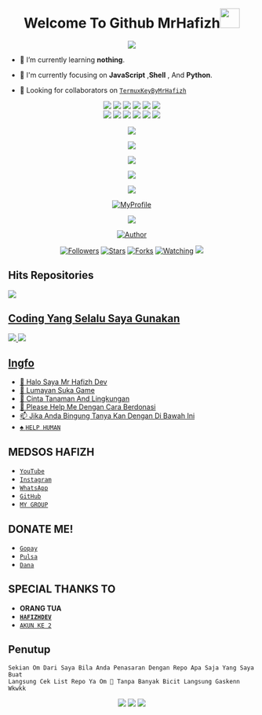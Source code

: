 <!--- Script Punya Hafizh Ganz--->
<!--- Script Hafizh Ganz--->
<!--- Subs YT Doraemon Bot Official--->
<!--- Follow IG @hafizh.ganzzz_--->
<!--- Thanks Om Dah Mampir--->
<!---- Coding By Hafizh Ganz Valid No Debat--->
<!--- Cie Yang Mau Nyolong Logo Xixixi--->
<!--- Pastikan Sudah Izin Sama @Hafizh Ganz--->
<!--- And Kasih Credit :)--->
<!---- Coding By Hafizh Ganz Valid No Debat--->
<!--- Cie Yang Mau Nyolong Logo Xixixi--->
<!--- Pastikan Sudah Izin Sama @Hafizh Ganz--->
<!--- And Kasih Credit :)--->
<!---- Coding By Hafizh Ganz Valid No Debat--->
<!--- Cie Yang Mau Nyolong Logo Xixixi--->
<!--- Pastikan Sudah Izin Sama @Hafizh Ganz--->
<!--- And Kasih Credit :)--->
<!---- Coding By Hafizh Ganz Valid No Debat--->
<!--- Cie Yang Mau Nyolong Logo Xixixi--->
<!--- Pastikan Sudah Izin Sama @Hafizh Ganz--->
<!--- And Kasih Credit :)--->
<!---- Coding By Hafizh Ganz Valid No Debat--->
<!--- Cie Yang Mau Nyolong Logo Xixixi--->
<!--- Pastikan Sudah Izin Sama @Hafizh Ganz--->
<!--- And Kasih Credit :)--->

<h1 align="center">Welcome To Github MrHafizh<img src="https://user-images.githubusercontent.com/1303154/88677602-1635ba80-d120-11ea-84d8-d263ba5fc3c0.gif" width="40px"></h1>

<p align="center">
  <img src="https://i.ibb.co/sVfVTd9/5c3f2111f054.jpg" />
</p>

- 🌱 I’m currently learning **nothing**.

- 👀 I'm currently focusing on **JavaScript** ,**Shell** , And **Python**.

- 👥 Looking for collaborators on [`TermuxKeyByMrHafizh`](https://github.com/MrHafizhDev/termuxkey)

<!---- Coding By Hafizh Ganz Valid No Debat--->
<!--- Cie Yang Mau Nyolong Logo Xixixi--->
<!--- Pastikan Sudah Izin Sama @Hafizh Ganz--->
<!--- And Kasih Credit :)--->
<p align="center">
  <img src="https://img.shields.io/badge/-JavaScript-black?style=flat-square&logo=javascript" />
  <img src="https://img.shields.io/badge/-Node.Js-black?style=flat-square&logo=Node.js" />
  <img src="https://img.shields.io/badge/-HTML5-black?style=flat-square&logo=html5&logoColor=e34f26" />
  <img src="https://img.shields.io/badge/-CSS3-black?style=flat-square&logo=css3&logoColor=1572b6" />
  <img src="https://img.shields.io/badge/-Git-black?style=flat-square&logo=git" />
  <img src="https://img.shields.io/badge/-GitHub-black?style=flat-square&logo=github" /> <br>
  <img src="https://img.shields.io/badge/-Python-black?style=flat-square&logo=python" />
  <img src="https://img.shields.io/badge/-React-black?style=flat-square&logo=react" />
  <img src="https://img.shields.io/badge/-Redux-black?style=flat-square&logo=redux" />
  <img src="https://img.shields.io/badge/-Windows-black?style=flat-square&logo=windows" />
  <img src="https://img.shields.io/badge/-VS_Code-black?style=flat-square&logo=visual-studio-code" />
  <img src="https://img.shields.io/badge/-SQLite3-black?style=flat-square&logo=sqlite" />
</p>

<!--- Cie Yang Mau Nyolong Izin Dulu Sama Hafizh Om--->

<p align="center">
<img src="https://komarev.com/ghpvc/?username=MrHafizhDev&label=VIEWS MR.HAFIZH DEV&style=flat-square&color=brightgreen" />
</p>

<!--- Ini Penting Jangan Diubah Om--->

<p align="center">
<a href="https://github.com/MrHafizhDev"><img src="https://github-readme-stats.vercel.app/api?username=MrHafizhDev&bg_color=30,e96443,904e95&title_color=fff&text_color=fff&icon_color=fff&hide_border=true&show_icons=true" /></a>
</p>

<p align="center">
  <a href="https://github.com/MrHafizhDev"><img src="https://github-readme-stats.vercel.app/api/top-langs?username=MrHafizhDev&bg_color=30,e96443,904e95&title_color=fff&text_color=fff&hide_border=true&show_icons=true&layout=compact" /></a>
</p>

<p align="center">
  <a href="https://github.com/ryo-ma/github-profile-trophy"><img src="https://github-profile-trophy.vercel.app/?username=ryo-ma&theme=onedark" /></a>
</p>

<p align="center">
   <img src="https://github-readme-streak-stats.herokuapp.com/?user=MrHafizhDev" />
</p>

<p align="center">
<a href="#"><img title="MyProfile" src="https://img.shields.io/badge/MyProfile-green?colorA=%23ff0000&colorB=%23017e40&style=for-the-badge"></a>
</p>
<!--- Terserah Mau Ganti Atau Gak--->
<p align="center">
<img src="https://i.ibb.co/Gdx7b97/IMG-20210409-WA0363.jpg" />
</p>
<!--- End Terserah Mau Ganti Atau Gak--->
<p align="center">
<a href="https://github.com/MrHafizhDev"><img title="Author" src="https://img.shields.io/badge/AUTHOR-HAFIZH-blue.svg?style=for-the-badge&logo=github"></a>
<p align="center">
<a href="https://github.com/MrHafizhDev/followers"><img title="Followers" src="https://img.shields.io/github/followers/MrHafizhDev?color=blue&style=flat-square"></a>
<a href="https://github.com/MrHafizhDev/spamwabyhafizhganz/stargazers/"><img title="Stars" src="https://img.shields.io/github/stars/MrHafizhDev/MyProfile?color=red&style=flat-square"></a>
<a href="https://github.com/MrHafizhDev/MyProfile/network/members"><img title="Forks" src="https://img.shields.io/github/forks/MrHafizhDev/MyProfile?color=red&style=flat-square"></a>
<a href="https://github.com/MrHafizhDev/MyProfile/watchers"><img title="Watching" src="https://img.shields.io/github/watchers/MrHafizhDev/MyProfile?label=Watchers&color=blue&style=flat-square"></a>
<a href="https://hits.seeyoufarm.com"><img src="https://hits.seeyoufarm.com/api/count/incr/badge.svg?url=https%3A%2F%2Fgithub.com%2FUrbaee%2Fwhatsapp-bot2&count_bg=%232396FF&title_bg=%23555555&icon=meteor.svg&icon_color=%23F5F9FF&title=visitor&edge_flat=false"/></a>
</p>

  
  
## Hits Repositories
<p align="left">
<a href="https://github.com/MrHafizhDev/termuxkey">
 <img align="center" src="https://github-readme-stats.vercel.app/api/pin/?username=MrHafizhDev&repo=termuxkey&theme=dark" />
  </p>

  
  
## Coding Yang Selalu Saya Gunakan
<p>
    <img
        src="https://img.shields.io/badge/node.js%20-%2343853D.svg?&style=for-the-badge&logo=node.js&logoColor=white" />
    <img
        src="https://img.shields.io/badge/javascript%20-%23323330.svg?&style=for-the-badge&logo=javascript&logoColor=%23F7DF1E" />

<!--- End Data Penting Om --->

<!--- Yang Ini Ubah Aja Om Gapapa --->

## Ingfo

- 👋 Halo Saya Mr Hafizh Dev
- 👀 Lumayan Suka Game
- 🌱 Cinta Tanaman And Lingkungan
- 💞️ Please Help Me Dengan Cara Berdonasi 
- 📫 Jika Anda Bingung Tanya Kan Dengan Di Bawah Ini
- ♠️ [`HELP HUMAN`](https://wa.me/6285741056111)

<!--- End Data --->

<!---
Tobat Yok Om Dah Ramadhan :v
--->
<!---
MrHafizhDev/MrHafizhDev is a ✨ special ✨ repository because its `README.md` (this file) appears on your GitHub profile.
You can click the Preview link to take a look at your changes.
--->


 ## MEDSOS HAFIZH
- [`YouTube`](https://m.youtube.com/channel/UCEAiLVNeKGtN_0HhLopgOvw)
- [`Instagram`](https://instagram.com/hafizh.ganzzz_)
- [`WhatsApp`](https://wa.me/6285741056111)
- [`GitHub`](https://github.com/MrHafizhDev)
- [`MY GROUP`](https://chat.whatsapp.com/BlhY5aEfrlw3hMf7DVot59)

 ## DONATE ME!
- [`Gopay`](https://wa.me/6285741056111?text=Min+saya+mau+donasi+dengan+jumlah+Rp.)
- [`Pulsa`](https://wa.me/6285741056111?text=Min+saya+mau+donasi+dengan+jumlah+Rp.)
- [`Dana`](https://wa.me/6285741056111?text=Min+saya+mau+donasi+dengan+jumlah+Rp.)


## SPECIAL THANKS TO 
- **ORANG TUA**
- **[`HAFIZHDEV`](https://github.com/MrHafizhDev)**
- [`AKUN KE 2`](https://github.com/Mrhafizh21)

<!---
Bebas Lu Mau Ganti Kata Kata Penutup Nya Jadi Kata Kata Lu
--->
## Penutup 
```
Sekian Om Dari Saya Bila Anda Penasaran Dengan Repo Apa Saja Yang Saya Buat
Langsung Cek List Repo Ya Om 🗿 Tanpa Banyak Bicit Langsung Gaskenn Wkwkk
```
<!---
End
--->

<!--- Jangan Diubah Amsu --->
<!--- Kasih Credit Gw --->
<!--- Moga Aja Yang Gk Ngasih Credit Dia Gk Pernah Dikasih Credit--->
<!--- Amin...--->

<p align="center">
  <a href="https://m.youtube.com/channel/UCEAiLVNeKGtN_0HhLopgOvw"><img src="https://img.shields.io/badge/YouTube-Doraemon%20Bot%20Official-ff0000?style=for-the-badge&logo=youtube&logoColor=ff0000&link=https://m.youtube.com/channel/UCEAiLVNeKGtN_0HhLopgOvw" /></a>
  <a href="mailto:doraemonbotofficial@secret.fyi"><img src="https://img.shields.io/badge/Gmail-doraemonbotofficial@secret.fyi-ea4335?style=for-the-badge&logo=Gmail&logoColor=ea4335&link=mailto:doraemonbotofficial@secret.fyi" /></a>
  <a href="https://instagram.com/hafizh.ganzzz_"><img src="https://img.shields.io/instagram/hafizh.021y?logo=twitter&style=for-the-badge" /></a> <br>

<!--- End--->
<!--- End--->
<!--- End--->
<!--- End Script README.md--->
